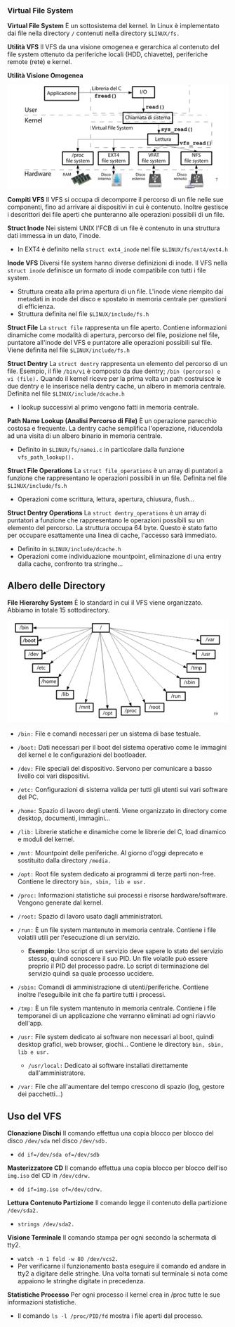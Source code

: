 ### Virtual File System

**Virtual File System**
È un sottosistema del kernel. In Linux è implementato dai file nella directory `/` contenuti nella directory `$LINUX/fs.`

**Utilità VFS**
Il VFS da una visione omogenea e gerarchica al contenuto del file system ottenuto da periferiche locali (HDD, chiavette), periferiche remote (rete) e kernel.

**Utilità Visione Omogenea**

![](../../Images/SO/08/VFS.png)

**Compiti VFS**
Il VFS si occupa di decomporre il percorso di un file nelle sue componenti, fino ad arrivare ai dispositivi in cui è contenuto. Inoltre gestisce i descrittori dei file aperti che punteranno alle operazioni possibili di un file.

**Struct Inode**
Nei sistemi UNIX l'FCB di un file è contenuto in una struttura dati immessa in un dato, l'inode.
- In EXT4 è definito nella `struct ext4_inode` nel file `$LINUX/fs/ext4/ext4.h`

**Inode VFS**
Diversi file system hanno diverse definizioni di inode. Il VFS nella `struct inode` definisce un formato di inode compatibile con tutti i file system.
- Struttura creata alla prima apertura di un file. L'inode viene riempito dai metadati in inode del disco e spostato in memoria centrale per questioni di efficienza.
- Struttura definita nel file `$LINUX/include/fs.h`

**Struct File**
La `struct file` rappresenta un file aperto. Contiene informazioni dinamiche come modalità di apertura, percorso del file, posizione nel file, puntatore all'inode del VFS e puntatore alle operazioni possibili sul file. Viene definita nel file `$LINUX/include/fs.h`

**Struct Dentry** 
La `struct dentry` rappresenta un elemento del percorso di un file. Esempio, il file `/bin/vi` è composto da due dentry; `/bin (percorso) e vi (file).` Quando il kernel riceve per la prima volta un path costruisce le due dentry e le inserisce nella dentry cache, un albero in memoria centrale. Definita nel file `$LINUX/include/dcache.h`
- I lookup successivi al primo vengono fatti in memoria centrale.

**Path Name Lookup (Analisi Percorso di File)**
È un operazione parecchio costosa e frequente. La dentry cache semplifica l'operazione, riducendola ad una visita di un albero binario in memoria centrale.
- Definito in `$LINUX/fs/namei.c` in particolare dalla funzione `vfs_path_lookup().`

**Struct File Operations**
La `struct file_operations` è un array di puntatori a funzione che rappresentano le operazioni possibili in un file. Definita nel file `$LINUX/include/fs.h`
- Operazioni come scrittura, lettura, apertura, chiusura, flush...

**Struct Dentry Operations**
La `struct dentry_operations` è un array di puntatori a funzione che rappresentano le operazioni possibili su un elemento del percorso. La struttura occupa 64 byte. Questo è stato fatto per occupare esattamente una linea di cache, l'accesso sarà immediato.
- Definito in `$LINUX/include/dcache.h`
- Operazioni come individuazione mountpoint, eliminazione di una entry dalla cache, confronto tra stringhe...

## Albero delle Directory

**File Hierarchy System**
È lo standard in cui il VFS viene organizzato. Abbiamo in totale 15 sottodirectory.

![](../../Images/SO/08/VFSTree.png)

- `/bin:` File e comandi necessari per un sistema di base testuale.

- `/boot:` Dati necessari per il boot del sistema operativo come le immagini del kernel e le configurazioni del bootloader.

- `/dev:` File speciali del dispositivo. Servono per comunicare a basso livello coi vari dispositivi.

- `/etc:` Configurazioni di sistema valida per tutti gli utenti sui vari software del PC.

- `/home:` Spazio di lavoro degli utenti. Viene organizzato in directory come desktop, documenti, immagini...

- `/lib:` Librerie statiche e dinamiche come le librerie del C, load dinamico e moduli del kernel.

- `/mnt:` Mountpoint delle periferiche. Al giorno d'oggi deprecato e sostituito dalla directory `/media.`

- `/opt:` Root file system dedicato ai programmi di terze parti non-free. Contiene le directory `bin, sbin, lib e usr.`

- `/proc:` Informazioni statistiche sui processi e risorse hardware/software. Vengono generate dal kernel.

- `/root:` Spazio di lavoro usato dagli amministratori.

- `/run:`  È un file system mantenuto in memoria centrale. Contiene i file volatili utili per l'esecuzione di un servizio.
  - **Esempio**: Uno script di un servizio deve sapere lo stato del servizio stesso, quindi conoscere il suo PID. Un file volatile può essere proprio il PID del processo padre. Lo script di terminazione del servizio quindi sa quale processo uccidere.

- `/sbin:` Comandi di amministrazione di utenti/periferiche. Contiene inoltre l'eseguibile init che fa partire tutti i processi.

- `/tmp:` È un file system mantenuto in memoria centrale. Contiene i file temporanei di un applicazione che verranno eliminati ad ogni riavvio dell'app.

- `/usr:` File system dedicato ai software non necessari al boot, quindi desktop grafici, web browser, giochi... Contiene le directory `bin, sbin, lib e usr.`
  - `/usr/local:` Dedicato ai software installati direttamente dall'amministratore.
  
- `/var:` File che all'aumentare del tempo crescono di spazio (log, gestore dei pacchetti...)

## Uso del VFS

**Clonazione Dischi**
Il comando effettua una copia blocco per blocco del disco `/dev/sda` nel disco `/dev/sdb.`
- `dd if=/dev/sda of=/dev/sdb`

**Masterizzatore CD**
Il comando effettua una copia blocco per blocco dell'iso `img.iso` del CD in `/dev/cdrw.`
- `dd if=img.iso of=/dev/cdrw.`

**Lettura Contenuto Partizione**
Il comando legge il contenuto della partizione `/dev/sda2.`
- `strings /dev/sda2.`

**Visione Terminale**
Il comando stampa per ogni secondo la schermata di tty2.
- `watch -n 1 fold -w 80 /dev/vcs2.`
- Per verificarne il funzionamento basta eseguire il comando ed andare in tty2 a digitare delle stringhe. Una volta tornati sul terminale si nota come appaiono le stringhe digitate in precedenza.

**Statistiche Processo**
Per ogni processo il kernel crea in /proc tutte le sue informazioni statistiche.
- Il comando `ls -l /proc/PID/fd` mostra i file aperti dal processo.